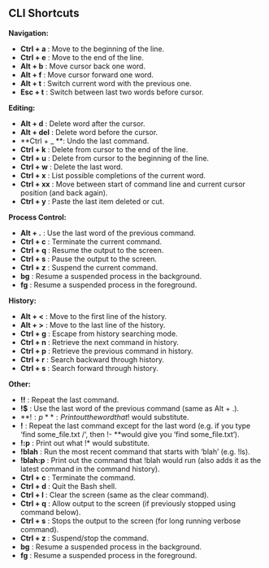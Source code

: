 ## CLI Shortcuts

**Navigation:**

- **Ctrl + a** : Move to the beginning of the line.
- **Ctrl + e** : Move to the end of the line.
- **Alt + b** : Move cursor back one word.
- **Alt + f** : Move cursor forward one word.
- **Alt + t** : Switch current word with the previous one.
- **Esc + t** : Switch between last two words before cursor.

**Editing:**

- **Alt + d** : Delete word after the cursor.
- **Alt + del** : Delete word before the cursor.
- **Ctrl + _ **: Undo the last command.
- **Ctrl + k** : Delete from cursor to the end of the line.
- **Ctrl + u** : Delete from cursor to the beginning of the line.
- **Ctrl + w** : Delete the last word.
- **Ctrl + x** : List possible completions of the current word.
- **Ctrl + xx** : Move between start of command line and current cursor position (and back again).
- **Ctrl + y** : Paste the last item deleted or cut.

**Process Control:**

- **Alt + .** : Use the last word of the previous command.
- **Ctrl + c** : Terminate the current command.
- **Ctrl + q** : Resume the output to the screen.
- **Ctrl + s** : Pause the output to the screen.
- **Ctrl + z** : Suspend the current command.
- **bg** : Resume a suspended process in the background.
- **fg** : Resume a suspended process in the foreground.

**History:**

- **Alt + <** : Move to the first line of the history.
- **Alt + >** : Move to the last line of the history.
- **Ctrl + g** : Escape from history searching mode.
- **Ctrl + n** : Retrieve the next command in history.
- **Ctrl + p** : Retrieve the previous command in history.
- **Ctrl + r** : Search backward through history.
- **Ctrl + s** : Search forward through history.

**Other:**

- **!!** : Repeat the last command.
- **!$** : Use the last word of the previous command (same as Alt + .).
- **!$:p** : Print out the word that !$ would substitute.
- **!** : Repeat the last command except for the last word (e.g. if you type ‘find some_file.txt /‘, then !- **would give you ‘find some_file.txt‘).
- **!:p** : Print out what !* would substitute.
- **!blah** : Run the most recent command that starts with ‘blah’ (e.g. !ls).
- **!blah:p** : Print out the command that !blah would run (also adds it as the latest command in the command history).
- **Ctrl + c** : Terminate the command.
- **Ctrl + d** : Quit the Bash shell.
- **Ctrl + l** : Clear the screen (same as the clear command).
- **Ctrl + q** : Allow output to the screen (if previously stopped using command below).
- **Ctrl + s** : Stops the output to the screen (for long running verbose command).
- **Ctrl + z** : Suspend/stop the command.
- **bg** : Resume a suspended process in the background.
- **fg** : Resume a suspended process in the foreground.
